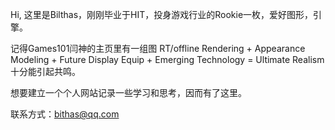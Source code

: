 Hi, 这里是Bilthas，刚刚毕业于HIT，投身游戏行业的Rookie一枚，爱好图形，引擎。

记得Games101闫神的主页里有一组图
RT/offline Rendering + Appearance Modeling + Future Display Equip + Emerging Technology = Ultimate Realism
十分能引起共鸣。

想要建立一个个人网站记录一些学习和思考，因而有了这里。

联系方式：bithas@qq.com
